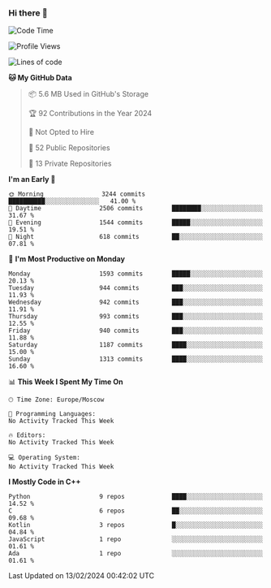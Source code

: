 ### Hi there 👋

<!--
**SemenMartynov/SemenMartynov** is a ✨ _special_ ✨ repository because its `README.md` (this file) appears on your GitHub profile.

Here are some ideas to get you started:

- 🔭 I’m currently working on ...
- 🌱 I’m currently learning ...
- 👯 I’m looking to collaborate on ...
- 🤔 I’m looking for help with ...
- 💬 Ask me about ...
- 📫 How to reach me: ...
- 😄 Pronouns: ...
- ⚡ Fun fact: ...
-->

<!--START_SECTION:waka-->
![Code Time](http://img.shields.io/badge/Code%20Time-0%20secs-blue)

![Profile Views](http://img.shields.io/badge/Profile%20Views-0-blue)

![Lines of code](https://img.shields.io/badge/From%20Hello%20World%20I%27ve%20Written-6.8%20million%20lines%20of%20code-blue)

**🐱 My GitHub Data** 

> 📦 5.6 MB Used in GitHub's Storage 
 > 
> 🏆 92 Contributions in the Year 2024
 > 
> 🚫 Not Opted to Hire
 > 
> 📜 52 Public Repositories 
 > 
> 🔑 13 Private Repositories 
 > 
**I'm an Early 🐤** 

```text
🌞 Morning                3244 commits        ██████████░░░░░░░░░░░░░░░   41.00 % 
🌆 Daytime                2506 commits        ████████░░░░░░░░░░░░░░░░░   31.67 % 
🌃 Evening                1544 commits        █████░░░░░░░░░░░░░░░░░░░░   19.51 % 
🌙 Night                  618 commits         ██░░░░░░░░░░░░░░░░░░░░░░░   07.81 % 
```
📅 **I'm Most Productive on Monday** 

```text
Monday                   1593 commits        █████░░░░░░░░░░░░░░░░░░░░   20.13 % 
Tuesday                  944 commits         ███░░░░░░░░░░░░░░░░░░░░░░   11.93 % 
Wednesday                942 commits         ███░░░░░░░░░░░░░░░░░░░░░░   11.91 % 
Thursday                 993 commits         ███░░░░░░░░░░░░░░░░░░░░░░   12.55 % 
Friday                   940 commits         ███░░░░░░░░░░░░░░░░░░░░░░   11.88 % 
Saturday                 1187 commits        ████░░░░░░░░░░░░░░░░░░░░░   15.00 % 
Sunday                   1313 commits        ████░░░░░░░░░░░░░░░░░░░░░   16.60 % 
```


📊 **This Week I Spent My Time On** 

```text
🕑︎ Time Zone: Europe/Moscow

💬 Programming Languages: 
No Activity Tracked This Week

🔥 Editors: 
No Activity Tracked This Week

💻 Operating System: 
No Activity Tracked This Week
```

**I Mostly Code in C++** 

```text
Python                   9 repos             ████░░░░░░░░░░░░░░░░░░░░░   14.52 % 
C                        6 repos             ██░░░░░░░░░░░░░░░░░░░░░░░   09.68 % 
Kotlin                   3 repos             █░░░░░░░░░░░░░░░░░░░░░░░░   04.84 % 
JavaScript               1 repo              ░░░░░░░░░░░░░░░░░░░░░░░░░   01.61 % 
Ada                      1 repo              ░░░░░░░░░░░░░░░░░░░░░░░░░   01.61 % 
```




 Last Updated on 13/02/2024 00:42:02 UTC
<!--END_SECTION:waka-->